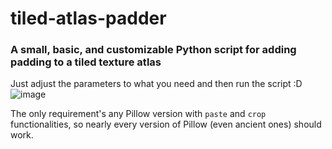 # tiled-atlas-padder
### A small, basic, and customizable Python script for adding padding to a tiled texture atlas 

Just adjust the parameters to what you need and then run the script :D
![image](https://github.com/user-attachments/assets/ce9535ca-6df4-46ce-b7aa-8f2c46ff560a)

The only requirement's any Pillow version with `paste` and `crop` functionalities, so nearly every version of Pillow (even ancient ones) should work.
